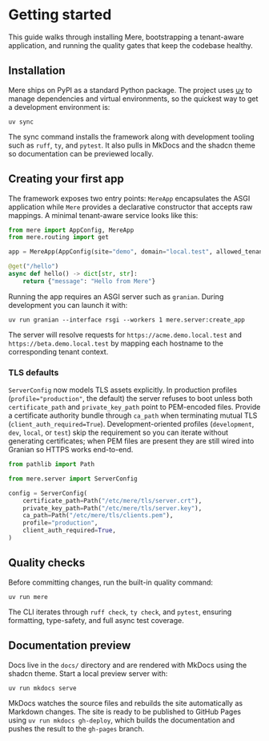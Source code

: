 # Getting started

This guide walks through installing Mere, bootstrapping a tenant-aware application, and running the
quality gates that keep the codebase healthy.

## Installation

Mere ships on PyPI as a standard Python package. The project uses [uv](https://docs.astral.sh/uv/) to
manage dependencies and virtual environments, so the quickest way to get a development environment is:

```shell
uv sync
```

The sync command installs the framework along with development tooling such as `ruff`, `ty`, and
`pytest`. It also pulls in MkDocs and the shadcn theme so documentation can be previewed locally.

## Creating your first app

The framework exposes two entry points: `MereApp` encapsulates the ASGI application while `Mere`
provides a declarative constructor that accepts raw mappings. A minimal tenant-aware service looks
like this:

```python
from mere import AppConfig, MereApp
from mere.routing import get

app = MereApp(AppConfig(site="demo", domain="local.test", allowed_tenants=("acme", "beta")))

@get("/hello")
async def hello() -> dict[str, str]:
    return {"message": "Hello from Mere"}
```

Running the app requires an ASGI server such as `granian`. During development you can launch it with:

```shell
uv run granian --interface rsgi --workers 1 mere.server:create_app
```

The server will resolve requests for `https://acme.demo.local.test` and `https://beta.demo.local.test`
by mapping each hostname to the corresponding tenant context.

### TLS defaults

`ServerConfig` now models TLS assets explicitly. In production profiles (`profile="production"`, the
default) the server refuses to boot unless both `certificate_path` and `private_key_path` point to
PEM-encoded files. Provide a certificate authority bundle through `ca_path` when terminating mutual TLS
(`client_auth_required=True`). Development-oriented profiles (`development`, `dev`, `local`, or `test`)
skip the requirement so you can iterate without generating certificates; when PEM files are present they
are still wired into Granian so HTTPS works end-to-end.

```python
from pathlib import Path

from mere.server import ServerConfig

config = ServerConfig(
    certificate_path=Path("/etc/mere/tls/server.crt"),
    private_key_path=Path("/etc/mere/tls/server.key"),
    ca_path=Path("/etc/mere/tls/clients.pem"),
    profile="production",
    client_auth_required=True,
)
```

## Quality checks

Before committing changes, run the built-in quality command:

```shell
uv run mere
```

The CLI iterates through `ruff check`, `ty check`, and `pytest`, ensuring formatting, type-safety, and
full async test coverage.

## Documentation preview

Docs live in the `docs/` directory and are rendered with MkDocs using the shadcn theme. Start a local
preview server with:

```shell
uv run mkdocs serve
```

MkDocs watches the source files and rebuilds the site automatically as Markdown changes. The site is
ready to be published to GitHub Pages using `uv run mkdocs gh-deploy`, which builds the documentation
and pushes the result to the `gh-pages` branch.
